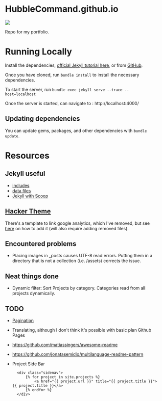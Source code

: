# HubbleCommand.github.io

[![](https://img.shields.io/badge/Visit_Live-0)](https://hubblecommand.github.io)

Repo for my portfolio.

# Running Locally
Install the dependencies, [official Jekyll tutorial here](https://jekyllrb.com/docs/installation/), or from [GitHub](https://docs.github.com/en/pages/setting-up-a-github-pages-site-with-jekyll/testing-your-github-pages-site-locally-with-jekyll).

Once you have cloned, run `bundle install` to install the necessary dependencies.

To start the server, run `bundle exec jekyll serve --trace --host=localhost`

Once the server is started, can navigate to : http://localhost:4000/

## Updating dependencies
You can update gems, packages, and other dependencies with `bundle update`.

# Resources
## Jekyll useful
- [includes](https://daverupert.com/2017/07/jekyll-includes-are-cool/)
- [data files](https://jekyllrb.com/docs/datafiles/)
- [Jekyll with Scoop](https://github.com/ScoopInstaller/Scoop/issues/3924)

## [Hacker Theme](https://github.com/pages-themes/hacker)
There's a template to link google analytics, which I've removed, but see [here](https://github.com/pages-themes/hacker#customizing) on how to add it (will also require adding removed files).

## Encountered problems
- Placing images in _posts causes UTF-8 read errors. Putting them in a directory that is not a collection (i.e. /assets) corrects the issue.

## Neat things done
- Dynamic filter: Sort Projects by category. Categories read from all projects dynamically.

## TODO
- [Pagination](https://jekyllrb.com/docs/pagination/)
- Translating, although I don't think it's possible with basic plan Github Pages
- https://github.com/matiassingers/awesome-readme
- https://github.com/jonatasemidio/multilanguage-readme-pattern
- Project Side Bar

		<div class="sidenav">
			{% for project in site.projects %}
				<a href="{{ project.url }}" title="{{ project.title }}">{{ project.title }}</a>
			{% endfor %}
		</div>

